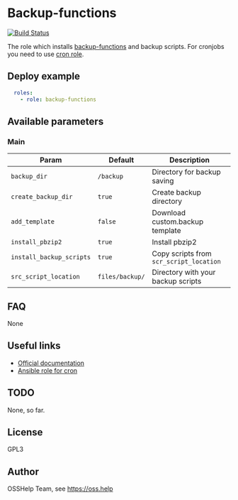 # Backup-functions

[![Build Status](https://drone.osshelp.ru/api/badges/ansible/backup-functions/status.svg)](https://drone.osshelp.ru/ansible/backup-functions)

The role which installs [backup-functions](https://github.com/OSSHelp/backup-functions) and backup scripts. For cronjobs you need to use [cron role](https://github.com/OSSHelp/ansible-cron).

## Deploy example

```yaml
  roles:
    - role: backup-functions
```

## Available parameters

### Main

| Param | Default | Description |
| -------- | -------- | -------- |
| `backup_dir` | `/backup` | Directory for backup saving |
| `create_backup_dir` | `true` | Create backup directory |
| `add_template` | `false` | Download custom.backup template |
| `install_pbzip2` | `true` | Install pbzip2|
| `install_backup_scripts` | `true` | Copy scripts from `scr_script_location` |
| `src_script_location` | `files/backup/` | Directory with your backup scripts |

## FAQ

None

## Useful links

- [Official documentation](https://github.com/OSSHelp/backup-functions)
- [Ansible role for cron](https://github.com/OSSHelp/ansible-cron)

## TODO

None, so far.

## License

GPL3

## Author

OSSHelp Team, see <https://oss.help>
